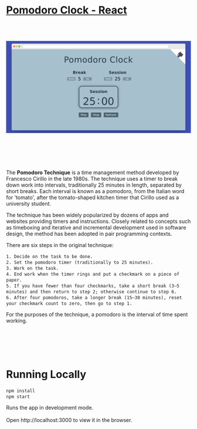 # [Pomodoro Clock - React](https://mypomodoroclock.netlify.app/)

<br/><br/>

![SitePreview](https://github.com/mriyank/pomodaro-clock-react/blob/master/assets/site_preview.png) 

<br/><br/>
<br/><br/>

The **Pomodoro Technique** is a time management method developed by Francesco Cirillo in the late 1980s. The technique uses a timer to break down work into intervals, traditionally 25 minutes in length, separated by short breaks. Each interval is known as a pomodoro, from the Italian word for 'tomato', after the tomato-shaped kitchen timer that Cirillo used as a university student.

The technique has been widely popularized by dozens of apps and websites providing timers and instructions. Closely related to concepts such as timeboxing and iterative and incremental development used in software design, the method has been adopted in pair programming contexts.

There are six steps in the original technique:

    1. Decide on the task to be done.
    2. Set the pomodoro timer (traditionally to 25 minutes).
    3. Work on the task.
    4. End work when the timer rings and put a checkmark on a piece of paper.
    5. If you have fewer than four checkmarks, take a short break (3–5 minutes) and then return to step 2; otherwise continue to step 6.
    6. After four pomodoros, take a longer break (15–30 minutes), reset your checkmark count to zero, then go to step 1.

For the purposes of the technique, a pomodoro is the interval of time spent working.

<br/><br/>
<br/><br/>


# Running Locally
```
npm install
npm start
```

Runs the app in development mode. <br/><br/>
Open http://localhost:3000 to view it in the browser.


